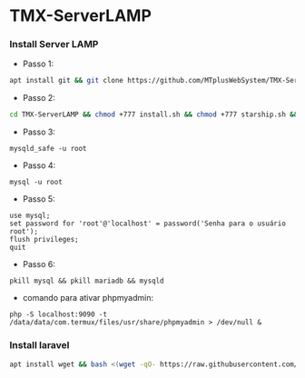 # TMX-ServerLAMP
### Install Server LAMP
- Passo 1:
```bash
apt install git && git clone https://github.com/MTplusWebSystem/TMX-ServerLAMP
```
- Passo 2:
```bash
cd TMX-ServerLAMP && chmod +777 install.sh && chmod +777 starship.sh && ./starship.sh && ./install.sh
```

- Passo 3:
```
mysqld_safe -u root
```

- Passo 4:
```
mysql -u root
```

- Passo 5:
```mysql
use mysql;
set password for 'root'@'localhost' = password('Senha para o usuário root');
flush privileges;
quit
```

- Passo 6:
```
pkill mysql && pkill mariadb && mysqld
```

- comando para ativar phpmyadmin:
```
php -S localhost:9090 -t /data/data/com.termux/files/usr/share/phpmyadmin > /dev/null &
```

### Install laravel 
``` bash
apt install wget && bash <(wget -qO- https://raw.githubusercontent.com/MTplusWebSystem/TMX-ServerLAMP/main/laraveIntall.sh)

```
